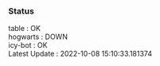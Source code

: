 ### Status


table : OK  
hogwarts : DOWN  
icy-bot : OK  
Latest Update : 2022-10-08 15:10:33.181374
